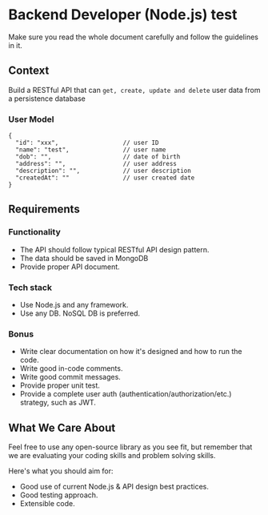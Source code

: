 # Backend Developer (Node.js) test

Make sure you read the whole document carefully and follow the guidelines in it.

## Context

Build a RESTful API that can `get, create, update and delete` user data from a persistence database

### User Model

```
{
  "id": "xxx",                  // user ID 
  "name": "test",               // user name
  "dob": "",                    // date of birth
  "address": "",                // user address
  "description": "",            // user description
  "createdAt": ""               // user created date
}
```

## Requirements

### Functionality

- The API should follow typical RESTful API design pattern.
- The data should be saved in MongoDB
- Provide proper API document.

### Tech stack

- Use Node.js and any framework.
- Use any DB. NoSQL DB is preferred.

### Bonus

- Write clear documentation on how it's designed and how to run the code.
- Write good in-code comments.
- Write good commit messages.
- Provide proper unit test.
- Provide a complete user auth (authentication/authorization/etc.) strategy, such as JWT.


## What We Care About

Feel free to use any open-source library as you see fit, but remember that we are evaluating your coding skills and problem solving skills.

Here's what you should aim for:

- Good use of current Node.js & API design best practices.
- Good testing approach.
- Extensible code.
